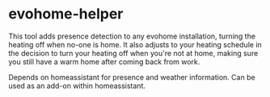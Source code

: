 # evohome-helper
This tool adds presence detection to any evohome installation, turning the heating off when no-one is home. It also adjusts to your heating schedule in the decision to turn your heating off when you're not at home, making sure you still have a warm home after coming back from work.

Depends on homeassistant for presence and weather information. Can be used as an add-on within homeassistant.
